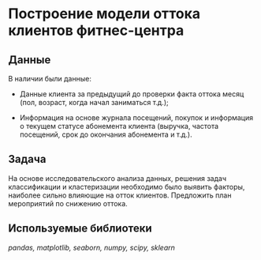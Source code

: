 # **Построение модели оттока клиентов фитнес-центра** 



## Данные

В наличии были данные:

-  Данные клиента за предыдущий до проверки факта оттока месяц (пол, возраст, когда начал заниматься  т.д.);

- Информация на основе журнала посещений, покупок и информация о текущем статусе абонемента клиента (выручка, частота посещений, срок до окончания абонемента и т.д.).





## **Задача** 

На основе исследовательского анализа данных, решения задач классификации и кластеризации необходимо было выявить факторы, наиболее сильно влияющие на отток клиентов. Предложить план мероприятий по снижению оттока. 



## **Используемые библиотеки**

*pandas, matplotlib, seaborn, numpy, scipy, sklearn*



